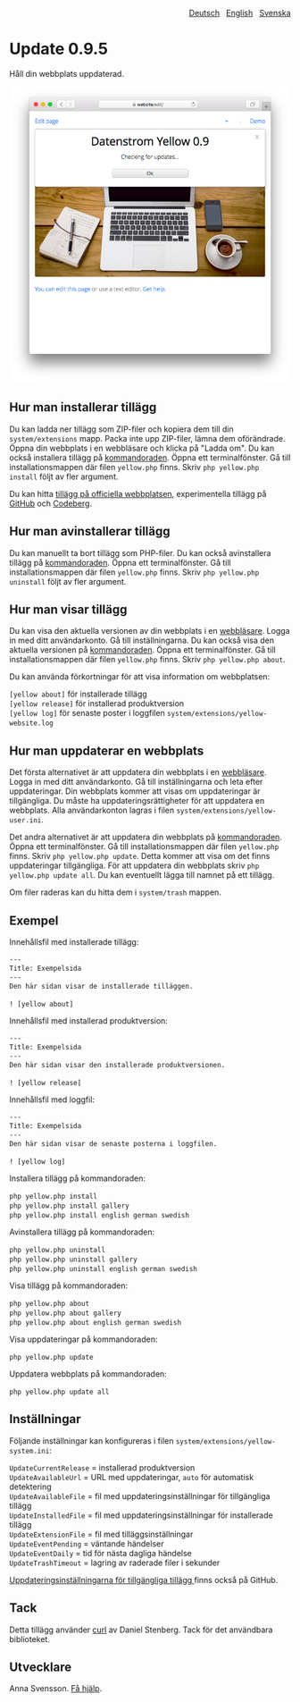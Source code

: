 <p align="right"><a href="README-de.md">Deutsch</a> &nbsp; <a href="README.md">English</a> &nbsp; <a href="README-sv.md">Svenska</a></p>

# Update 0.9.5

Håll din webbplats uppdaterad.

<p align="center"><img src="SCREENSHOT.png" alt="Skärmdump"></p>

## Hur man installerar tillägg

Du kan ladda ner tillägg som ZIP-filer och kopiera dem till din `system/extensions` mapp. Packa inte upp ZIP-filer, lämna dem oförändrade. Öppna din webbplats i en webbläsare och klicka på "Ladda om". Du kan också installera tillägg på [kommandoraden](https://github.com/annaesvensson/yellow-core/tree/main/README-sv.md). Öppna ett terminalfönster. Gå till installationsmappen där filen `yellow.php` finns. Skriv `php yellow.php install` följt av fler argument.

Du kan hitta [tillägg på officiella webbplatsen](https://datenstrom.se/sv/yellow/extensions/), experimentella tillägg på [GitHub](https://github.com/topics/datenstrom-yellow) och [Codeberg](https://codeberg.org/explore/repos?q=datenstrom-yellow&topic=1).

## Hur man avinstallerar tillägg

Du kan manuellt ta bort tillägg som PHP-filer. Du kan också avinstallera tillägg på [kommandoraden](https://github.com/annaesvensson/yellow-core/tree/main/README-sv.md). Öppna ett terminalfönster. Gå till installationsmappen där filen `yellow.php` finns. Skriv `php yellow.php uninstall` följt av fler argument.

## Hur man visar tillägg

Du kan visa den aktuella versionen av din webbplats i en [webbläsare](https://github.com/annaesvensson/yellow-edit/tree/main/README-sv.md). Logga in med ditt användarkonto. Gå till inställningarna. Du kan också visa den aktuella versionen på [kommandoraden](https://github.com/annaesvensson/yellow-core/tree/main/README-sv.md). Öppna ett terminalfönster. Gå till installationsmappen där filen `yellow.php` finns. Skriv `php yellow.php about`.

Du kan använda förkortningar för att visa information om webbplatsen:

`[yellow about]` för installerade tillägg  
`[yellow release]` för installerad produktversion  
`[yellow log]` för senaste poster i loggfilen `system/extensions/yellow-website.log`  

## Hur man uppdaterar en webbplats

Det första alternativet är att uppdatera din webbplats i en [webbläsare](https://github.com/annaesvensson/yellow-edit/tree/main/README-sv.md). Logga in med ditt användarkonto. Gå till inställningarna och leta efter uppdateringar. Din webbplats kommer att visas om uppdateringar är tillgängliga. Du måste ha uppdateringsrättigheter för att uppdatera en webbplats. Alla användarkonton lagras i filen `system/extensions/yellow-user.ini`.

Det andra alternativet är att uppdatera din webbplats på [kommandoraden](https://github.com/annaesvensson/yellow-core/tree/main/README-sv.md). Öppna ett terminalfönster. Gå till installationsmappen där filen `yellow.php` finns. Skriv `php yellow.php update`. Detta kommer att visa om det finns uppdateringar tillgängliga. För att uppdatera din webbplats skriv `php yellow.php update all`. Du kan eventuellt lägga till namnet på ett tillägg.

Om filer raderas kan du hitta dem i `system/trash` mappen. 

## Exempel

Innehållsfil med installerade tillägg:

    ---
    Title: Exempelsida
    ---
    Den här sidan visar de installerade tilläggen.

    ! [yellow about]

Innehållsfil med installerad produktversion:

    ---
    Title: Exempelsida
    ---
    Den här sidan visar den installerade produktversionen.

    ! [yellow release]

Innehållsfil med loggfil:

    ---
    Title: Exempelsida
    ---
    Den här sidan visar de senaste posterna i loggfilen.

    ! [yellow log]

Installera tillägg på kommandoraden:

`php yellow.php install`  
`php yellow.php install gallery`  
`php yellow.php install english german swedish`  

Avinstallera tillägg på kommandoraden:

`php yellow.php uninstall`  
`php yellow.php uninstall gallery`  
`php yellow.php uninstall english german swedish`  

Visa tillägg på kommandoraden:
 
`php yellow.php about`  
`php yellow.php about gallery`  
`php yellow.php about english german swedish`  

Visa uppdateringar på kommandoraden:
 
`php yellow.php update`  

Uppdatera webbplats på kommandoraden:
 
`php yellow.php update all`  

## Inställningar

Följande inställningar kan konfigureras i filen `system/extensions/yellow-system.ini`:

`UpdateCurrentRelease` = installerad produktversion  
`UpdateAvailableUrl` = URL med uppdateringar, `auto` för automatisk detektering  
`UpdateAvailableFile` = fil med uppdateringsinställningar för tillgängliga tillägg  
`UpdateInstalledFile` = fil med uppdateringsinställningar för installerade tillägg  
`UpdateExtensionFile` = fil med tilläggsinställningar  
`UpdateEventPending` = väntande händelser  
`UpdateEventDaily` = tid för nästa dagliga händelse  
`UpdateTrashTimeout` = lagring av raderade filer i sekunder  

[Uppdateringsinställningarna för tillgängliga tillägg ](https://raw.githubusercontent.com/datenstrom/yellow/main/system/extensions/update-available.ini) finns också på GitHub.

## Tack

Detta tillägg använder [curl](https://github.com/curl/curl) av Daniel Stenberg. Tack för det användbara biblioteket.

## Utvecklare

Anna Svensson. [Få hjälp](https://datenstrom.se/sv/yellow/help/).
